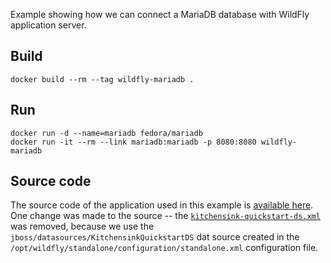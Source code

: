 Example showing how we can connect a MariaDB database with WildFly application server.

## Build

    docker build --rm --tag wildfly-mariadb .

## Run

    docker run -d --name=mariadb fedora/mariadb
    docker run -it --rm --link mariadb:mariadb -p 8080:8080 wildfly-mariadb

## Source code

The source code of the application used in this example is [available here](https://github.com/wildfly/quickstart/tree/master/kitchensink). One change was made to the source -- the [`kitchensink-quickstart-ds.xml`](https://github.com/wildfly/quickstart/blob/master/kitchensink/src/main/webapp/WEB-INF/kitchensink-quickstart-ds.xml) was removed, because we use the `jboss/datasources/KitchensinkQuickstartDS` dat source created in the `/opt/wildfly/standalone/configuration/standalone.xml` configuration file.
